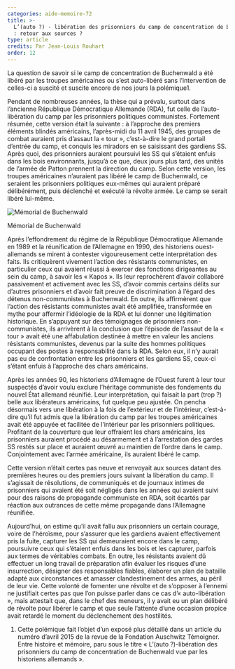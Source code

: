 ```yaml
---
categories: aide-memoire-72
title: >-
  L’(auto ?) - libération des prisonniers du camp de concentration de Buchenwald
  : retour aux sources ?
type: article
credits: Par Jean-Louis Rouhart
order: 12
---
```

La question de savoir si le camp de concentration de Buchenwald a été libéré par les troupes américaines ou s’est auto-libéré sans l’intervention de celles-ci a suscité et suscite encore de nos jours la polémique1.

Pendant de nombreuses années, la thèse qui a prévalu, surtout dans l’ancienne République Démocratique Allemande (RDA), fut celle de l’auto-libération du camp par les prisonniers politiques communistes. Fortement résumée, cette version était la suivante : à l’approche des premiers éléments blindés américains, l’après-midi du 11 avril 1945, des groupes de combat auraient pris d’assaut la « tour », c’est-à-dire le grand portail d’entrée du camp, et conquis les miradors en se saisissant des gardiens SS. Après quoi, des prisonniers auraient poursuivi les SS qui s’étaient enfuis dans les bois environnants, jusqu’à ce que, deux jours plus tard, des unités de l’armée de Patton prennent la direction du camp. Selon cette version, les troupes américaines n’auraient pas libéré le camp de Buchenwald, ce seraient les prisonniers politiques eux-mêmes qui auraient préparé délibérément, puis déclenché et exécuté la révolte armée. Le camp se serait libéré lui-même.

![Mémorial de Buchenwald](/assets/uploads/am72_p.12_rouhart_buchenwald.jpg)

<span class="img-copyright">Mémorial de Buchenwald</span>

Après l’effondrement du régime de la République Démocratique Allemande en 1989 et la réunification de l’Allemagne en 1990, des historiens ouest-allemands se mirent à contester vigoureusement cette interprétation des faits. Ils critiquèrent vivement l’action des résistants communistes, en particulier ceux qui avaient réussi à exercer des fonctions dirigeantes au sein du camp, à savoir les « Kapos ». Ils leur reprochèrent d’avoir collaboré passivement et activement avec les SS, d’avoir commis certains délits sur d’autres prisonniers et d’avoir fait preuve de discrimination à l’égard des détenus non-communistes à Buchenwald. En outre, ils affirmèrent que l’action des résistants communistes avait été amplifiée, transformée en mythe pour affermir l’idéologie de la RDA et lui donner une légitimation historique. En s’appuyant sur des témoignages de prisonniers non-communistes, ils arrivèrent à la conclusion que l’épisode de l’assaut de la « tour » avait été une affabulation destinée à mettre en valeur les anciens résistants communistes, devenus par la suite des hommes politiques occupant des postes à responsabilité dans la RDA. Selon eux, il n’y aurait pas eu de confrontation entre les prisonniers et les gardiens SS, ceux-ci s’étant enfuis à l’approche des chars américains.

Après les années 90, les historiens d’Allemagne de l’Ouest furent à leur tour suspectés d’avoir voulu exclure l’héritage communiste des fondements du nouvel État allemand réunifié. Leur interprétation, qui faisait la part (trop ?) belle aux libérateurs américains, fut quelque peu ajustée. On pencha désormais vers une libération à la fois de l’extérieur et de l’intérieur, c’est-à-dire qu’il fut admis que la libération du camp par les troupes américaines avait été appuyée et facilitée de l’intérieur par les prisonniers politiques. Profitant de la couverture que leur offraient les chars américains, les prisonniers auraient procédé au désarmement et à l’arrestation des gardes SS restés sur place et auraient œuvré au maintien de l’ordre dans le camp. Conjointement avec l’armée américaine, ils auraient libéré le camp.  

Cette version n’était certes pas neuve et renvoyait aux sources datant des premières heures ou des premiers jours suivant la libération du camp. Il s’agissait de résolutions, de communiqués et de journaux intimes de prisonniers qui avaient été soit négligés dans les années qui avaient suivi pour des raisons de propagande communiste en RDA, soit écartés par réaction aux outrances de cette même propagande dans l’Allemagne réunifiée.

Aujourd’hui, on estime qu’il avait fallu aux prisonniers un certain courage, voire de l’héroïsme, pour s’assurer que les gardiens avaient effectivement pris la fuite, capturer les SS qui demeuraient encore dans le camp, poursuivre ceux qui s’étaient enfuis dans les bois et les capturer, parfois aux termes de véritables combats. En outre, les résistants avaient dû effectuer un long travail de préparation afin évaluer les risques d’une insurrection, désigner des responsables fiables, élaborer un plan de bataille adapté aux circonstances et amasser clandestinement des armes, au péril de leur vie. Cette volonté de fomenter une révolte et de s’opposer à l’ennemi ne justifiait certes pas que l’on puisse parler dans ce cas d’« auto-libération », mais attestait que, dans le chef des meneurs, il y avait eu un plan délibéré de révolte pour libérer le camp et que seule l’attente d’une occasion propice avait retardé le moment du déclenchement des hostilités.

1. Cette polémique fait l’objet d’un exposé plus détaillé dans un article du numéro d’avril 2015 de la revue de la Fondation Auschwitz Témoigner. Entre histoire et mémoire, paru sous le titre « L’(auto ?)-libération des prisonniers du camp de concentration de Buchenwald vue par les historiens allemands ».

